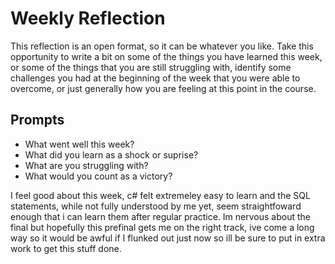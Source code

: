 # Weekly Reflection
This reflection is an open format, so it can be whatever you like. Take this opportunity to write a bit on some of the things you have learned this week, or some of the things that you are still struggling with, identify some challenges you had at the beginning of the week that you were able to overcome, or just generally how you are feeling at this point in the course.

## Prompts
- What went well this week?
- What did you learn as a shock or suprise?
- What are you struggling with?
- What would you count as a victory?

I feel good about this week, c# felt extremeley easy to learn and the SQL statements, while not fully understood by me yet, seem straightfoward enough that i can learn them after regular practice. Im nervous about the final but hopefully this prefinal gets me on the right track, ive come a long way so it would be awful if I flunked out just now so ill be sure to put in extra work to get this stuff done.